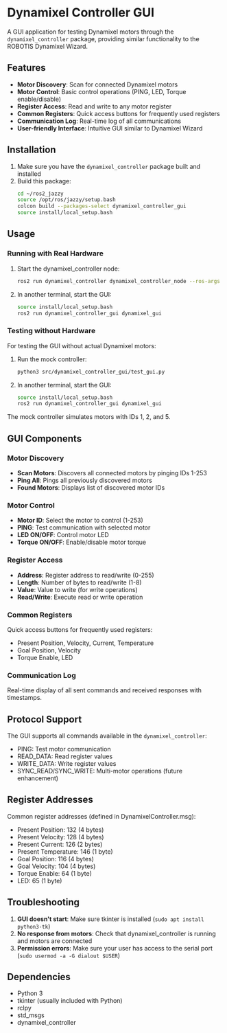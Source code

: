 # Dynamixel Controller GUI

A GUI application for testing Dynamixel motors through the `dynamixel_controller` package, providing similar functionality to the ROBOTIS Dynamixel Wizard.

## Features

- **Motor Discovery**: Scan for connected Dynamixel motors
- **Motor Control**: Basic control operations (PING, LED, Torque enable/disable)
- **Register Access**: Read and write to any motor register
- **Common Registers**: Quick access buttons for frequently used registers
- **Communication Log**: Real-time log of all communications
- **User-friendly Interface**: Intuitive GUI similar to Dynamixel Wizard

## Installation

1. Make sure you have the `dynamixel_controller` package built and installed
2. Build this package:
   ```bash
   cd ~/ros2_jazzy
   source /opt/ros/jazzy/setup.bash
   colcon build --packages-select dynamixel_controller_gui
   source install/local_setup.bash
   ```

## Usage

### Running with Real Hardware

1. Start the dynamixel_controller node:
   ```bash
   ros2 run dynamixel_controller dynamixel_controller_node --ros-args --params-file src/dynamixel_controller/config/bus_config.yaml
   ```

2. In another terminal, start the GUI:
   ```bash
   source install/local_setup.bash
   ros2 run dynamixel_controller_gui dynamixel_gui
   ```

### Testing without Hardware

For testing the GUI without actual Dynamixel motors:

1. Run the mock controller:
   ```bash
   python3 src/dynamixel_controller_gui/test_gui.py
   ```

2. In another terminal, start the GUI:
   ```bash
   source install/local_setup.bash
   ros2 run dynamixel_controller_gui dynamixel_gui
   ```

The mock controller simulates motors with IDs 1, 2, and 5.

## GUI Components

### Motor Discovery
- **Scan Motors**: Discovers all connected motors by pinging IDs 1-253
- **Ping All**: Pings all previously discovered motors
- **Found Motors**: Displays list of discovered motor IDs

### Motor Control
- **Motor ID**: Select the motor to control (1-253)
- **PING**: Test communication with selected motor
- **LED ON/OFF**: Control motor LED
- **Torque ON/OFF**: Enable/disable motor torque

### Register Access
- **Address**: Register address to read/write (0-255)
- **Length**: Number of bytes to read/write (1-8)
- **Value**: Value to write (for write operations)
- **Read/Write**: Execute read or write operation

### Common Registers
Quick access buttons for frequently used registers:
- Present Position, Velocity, Current, Temperature
- Goal Position, Velocity
- Torque Enable, LED

### Communication Log
Real-time display of all sent commands and received responses with timestamps.

## Protocol Support

The GUI supports all commands available in the `dynamixel_controller`:
- PING: Test motor communication
- READ_DATA: Read register values
- WRITE_DATA: Write register values
- SYNC_READ/SYNC_WRITE: Multi-motor operations (future enhancement)

## Register Addresses

Common register addresses (defined in DynamixelController.msg):
- Present Position: 132 (4 bytes)
- Present Velocity: 128 (4 bytes)
- Present Current: 126 (2 bytes)
- Present Temperature: 146 (1 byte)
- Goal Position: 116 (4 bytes)
- Goal Velocity: 104 (4 bytes)
- Torque Enable: 64 (1 byte)
- LED: 65 (1 byte)

## Troubleshooting

1. **GUI doesn't start**: Make sure tkinter is installed (`sudo apt install python3-tk`)
2. **No response from motors**: Check that dynamixel_controller is running and motors are connected
3. **Permission errors**: Make sure your user has access to the serial port (`sudo usermod -a -G dialout $USER`)

## Dependencies

- Python 3
- tkinter (usually included with Python)
- rclpy
- std_msgs
- dynamixel_controller